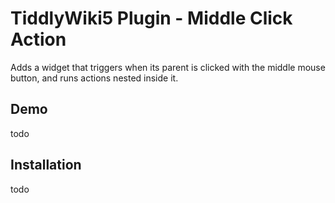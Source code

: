 # TiddlyWiki5 Plugin - Middle Click Action

Adds a widget that triggers when its parent is clicked with the middle mouse button, and runs actions nested inside it.

## Demo

todo

## Installation

todo